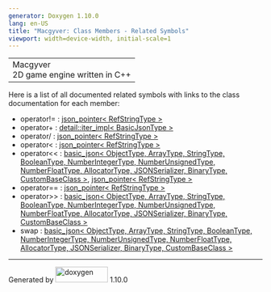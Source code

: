 ```yaml
---
generator: Doxygen 1.10.0
lang: en-US
title: "Macgyver: Class Members - Related Symbols"
viewport: width=device-width, initial-scale=1
---
```


<div id="top">

<div id="titlearea">

<table data-cellspacing="0" data-cellpadding="0">
<colgroup>
<col style="width: 100%" />
</colgroup>
<tbody>
<tr id="projectrow" class="odd">
<td id="projectalign"><div id="projectname">
Macgyver
</div>
<div id="projectbrief">
2D game engine written in C++
</div></td>
</tr>
</tbody>
</table>

</div>

<div id="main-nav">

</div>

</div>

<div class="contents">

<div class="textblock">

Here is a list of all documented related symbols with links to the class
documentation for each member:

</div>

- operator!= : <a href="classjson__pointer.html#aa72a84c70e970b738f1262cfd8a66b4d"
  class="el">json_pointer&lt; RefStringType &gt;</a>
- operator+ : <a
  href="classdetail_1_1iter__impl.html#a94108d1a7563e103534f23eb5c1ee175"
  class="el">detail::iter_impl&lt; BasicJsonType &gt;</a>
- operator/ : <a href="classjson__pointer.html#a90a11fe6c7f37b1746a3ff9cb24b0d53"
  class="el">json_pointer&lt; RefStringType &gt;</a>
- operator\< : <a href="classjson__pointer.html#af8c9bbaed20be0634a2e522f54265d96"
  class="el">json_pointer&lt; RefStringType &gt;</a>
- operator\<\< : <a href="classbasic__json.html#af9907af448f7ff794120033e132025f6"
  class="el">basic_json&lt; ObjectType, ArrayType, StringType,
  BooleanType, NumberIntegerType, NumberUnsignedType, NumberFloatType,
  AllocatorType, JSONSerializer, BinaryType, CustomBaseClass &gt;</a>,
  <a href="classjson__pointer.html#ad4140db2dd2f347f46f3abae0fc2156f"
  class="el">json_pointer&lt; RefStringType &gt;</a>
- operator== : <a href="classjson__pointer.html#a613a4889154f7ab2ee4efbe0fe147cf2"
  class="el">json_pointer&lt; RefStringType &gt;</a>
- operator\>\> : <a href="classbasic__json.html#aea0de29387d532e0bc5f2475cb83995d"
  class="el">basic_json&lt; ObjectType, ArrayType, StringType,
  BooleanType, NumberIntegerType, NumberUnsignedType, NumberFloatType,
  AllocatorType, JSONSerializer, BinaryType, CustomBaseClass &gt;</a>
- swap : <a href="classbasic__json.html#a44c98b48b8a0b5e53087776fbb63961f"
  class="el">basic_json&lt; ObjectType, ArrayType, StringType,
  BooleanType, NumberIntegerType, NumberUnsignedType, NumberFloatType,
  AllocatorType, JSONSerializer, BinaryType, CustomBaseClass &gt;</a>

</div>

------------------------------------------------------------------------

<span class="small">Generated
by [<img src="doxygen.svg" class="footer" width="104" height="31"
alt="doxygen" />](https://www.doxygen.org/index.html) 1.10.0</span>
